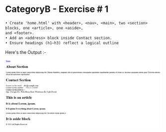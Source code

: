 # CategoryB - Exercise # 1 


```
• Create 'home.html' with <header>, <nav>, <main>, two <section> blocks, one <article>, one <aside>,
and <footer>.
• Add an <address> block inside Contact section.
• Ensure headings (h1–h3) reflect a logical outline
```



Here's the Output :- 


![alt text](image.png)